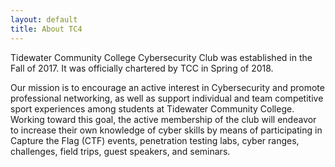 ```yaml
---
layout: default
title: About TC4
---
```


Tidewater Community College Cybersecurity Club was established in the Fall of 2017. It was officially chartered by TCC in Spring of 2018.

Our mission is to encourage an active interest in Cybersecurity and promote professional networking, as well as support individual and team competitive sport experiences among students at Tidewater Community College. Working toward this goal, the active membership of the club will endeavor to increase their own knowledge of cyber skills by means of participating in Capture the Flag (CTF) events, penetration testing labs, cyber ranges, challenges, field trips, guest speakers, and seminars.
